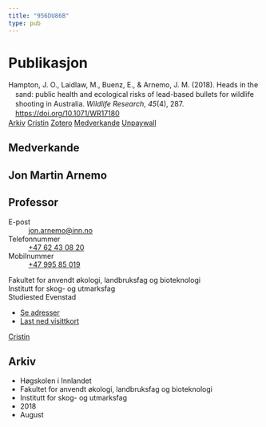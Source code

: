 ```yaml
---
title: "956DU86B"
type: pub
---
```

<h1>Publikasjon</h1>
<article id="csl-bib-container-956DU86B" class="csl-bib-container">
  <div class="csl-bib-body" style="line-height: 1.35; padding-left: 1em; text-indent:-1em;">
  <div class="csl-entry">Hampton, J. O., Laidlaw, M., Buenz, E., &amp; Arnemo, J. M. (2018). Heads in the sand: public health and ecological risks of lead-based bullets for wildlife shooting in Australia. <i>Wildlife Research</i>, <i>45</i>(4), 287. <a href="https://doi.org/10.1071/WR17180">https://doi.org/10.1071/WR17180</a></div>
</div>
  <div class="csl-bib-buttons">
    <a href="#taxonomy-article-956DU86B" class="csl-bib-button">Arkiv</a>
    <a href alt="Cristin URL" class="csl-bib-button">Cristin</a>
    <a href alt="Zotero URL" class="csl-bib-button">Zotero</a>
    <a href="#contributors-article-956DU86B" class="csl-bib-button">Medverkande</a>
    <a href="https://www.publish.csiro.au/wr/pdf/WR17180" class="csl-bib-button">Unpaywall</a>
  </div>
  <div id="csl-bib-meta-container-956DU86B"></div>
</article>
<div id="csl-bib-meta-956DU86B" class="csl-bib-meta">
  <article id="contributors-article-956DU86B" class="contributors-article">
    <h1>Medverkande</h1>
    <div class="personas">
<div class="vrtx-hinn-person-card">
<div class="photo">
<i class="lar la-user-circle missing-person"></i>
</div>
<div class="info">
<hgroup><h1>Jon Martin Arnemo</h1>
<h2>Professor</h2>
</hgroup><dl>
<dt>E-post</dt>
<dd>
<a href="mailto:jon.arnemo@inn.no">jon.arnemo@inn.no</a>
</dd>
<dt>Telefonnummer</dt>
<dd><a href="tel:+4762430820">
+47 62 43 08 20
</a></dd>
<dt>Mobilnummer</dt>
<dd><a href="tel:+4799585019">
+47 995 85 019
</a></dd>
</dl>
<p>
Fakultet for anvendt økologi, landbruksfag og bioteknologi<br>
Institutt for skog- og utmarksfag<br>
Studiested Evenstad
</p>
<ul class="vrtx-hinn-links">
<li><a href="https://www.inn.no/finn-en-ansatt/jon-arnemo.html#vrtx-hinn-addresses">Se adresser</a></li>
<li><a href="https://www.inn.no/finn-en-ansatt/jon-arnemo.html?vrtx=vcf">Last ned visittkort</a></li>
</ul>
</div>
</div>
<a href="https://app.cristin.no/persons/show.jsf?id=328246" alt="Cristin URL" class="personas-cristin">Cristin</a>
</div>
  </article>
  <article id="taxonomy-article-956DU86B" class="taxonomy-article">
    <h1>Arkiv</h1>
    <ul>
      <li>Høgskolen i Innlandet</li>
      <li>Fakultet for anvendt økologi, landbruksfag og bioteknologi</li>
      <li>Institutt for skog- og utmarksfag</li>
      <li>2018</li>
      <li>August</li>
    </ul>
  </article>
</div>
